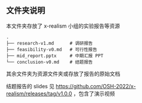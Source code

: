 ## 文件夹说明

本文件夹存放了 x-realism 小组的实验报告等资源

```
.
├── research-v1.md      # 调研报告
├── feasibility-v0.md   # 可行性报告
├── mid_report.pptx     # 中期汇报 PPT
└── conclusion-v0.md    # 结题报告
```

其余文件夹为资源文件夹或存放了报告的原始文档

结题报告的 slides 见 <https://github.com/OSH-2022/x-realism/releases/tag/v1.0.0> ，包含了演示视频
